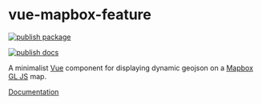 # vue-mapbox-feature

[![publish package](https://github.com/benchmark-urbanism/vue-mapbox-feature/actions/workflows/publish_package.yml/badge.svg?branch=master)](https://github.com/benchmark-urbanism/vue-mapbox-feature/actions/workflows/publish_package.yml)

[![publish docs](https://github.com/benchmark-urbanism/vue-mapbox-feature/actions/workflows/publish_docs.yml/badge.svg?branch=master)](https://github.com/benchmark-urbanism/vue-mapbox-feature/actions/workflows/publish_docs.yml)

A minimalist [Vue](https://vuejs.org/) component for displaying dynamic geojson on a [Mapbox GL JS](https://www.mapbox.com/mapbox-gl-js/api/) map.

[Documentation](https://benchmark-urbanism.github.io/vue-mapbox-feature)
